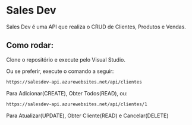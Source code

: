# Sales Dev
Sales Dev é uma API que realiza o CRUD de Clientes, Produtos e Vendas.

## Como rodar:

Clone o repositório e execute pelo Visual Studio.

Ou se preferir, execute o comando a seguir: 

```bash
https://salesdev-api.azurewebsites.net/api/clientes
```
Para Adicionar(CREATE), Obter Todos(READ), ou: 

```bash
https://salesdev-api.azurewebsites.net/api/clientes/1
```
Para Atualizar(UPDATE), Obter Cliente(READ) e Cancelar(DELETE) 

